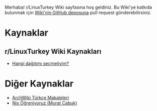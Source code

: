 Merhaba! r/LinuxTurkey Wiki sayfasına hoş geldiniz. Bu Wiki'ye katkıda bulunmak için [Wiki'nin GitHub deposuna](https://github.com/LinuxTurkey/wiki) pull request gönderebilirsiniz.

# Kaynaklar

## r/LinuxTurkey Wiki Kaynakları

- [Hangi dağıtımı seçmeliyim?](https://www.reddit.com/r/LinuxTurkey/wiki/hangi_dagitim)

# Diğer Kaynaklar

- [ArchWiki Türkçe Makaleleri](<https://wiki.archlinux.org/title/ArchWiki:Translation_Team_(T%C3%BCrk%C3%A7e)#%C3%87evrilmi%C5%9F_sayfalar>)
- [Nix Öğreniyoruz (Murat Cabuk)](https://github.com/muratcabuk/nix-ogreniyoruz)
